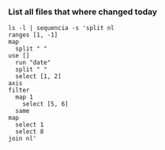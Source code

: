 ### List all files that where changed today
```shell
ls -l | sequencia -s 'split nl
ranges [1, -1]
map
  split " "
use []
  run "date"
  split " "
  select [1, 2]
axis
filter
  map 1
    select [5, 6]
  same
map
  select 1
  select 8
join nl'
```


